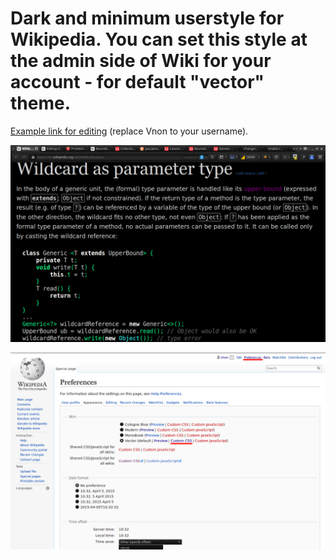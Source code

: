 # Dark and minimum userstyle for Wikipedia. You can set this style at the admin side of Wiki for your account - for default "vector" theme.

[Example link for editing](https://en.wikipedia.org/wiki/User:Vnon/vector.css) (replace Vnon to your username).

![screenshot](/screenshot.png)


![screenshot](/screenshot-prefs.png)

